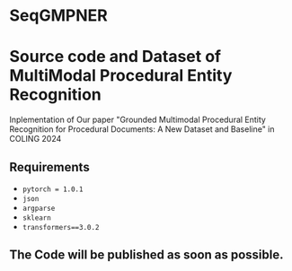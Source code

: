 # SeqGMPNER

# Source code and Dataset of MultiModal Procedural Entity Recognition
Inplementation of Our paper "Grounded Multimodal Procedural Entity Recognition for Procedural Documents: A New Dataset and Baseline" in COLING 2024

## Requirements 

* `pytorch = 1.0.1`
* `json`
* `argparse`
* `sklearn`
* `transformers==3.0.2`

## The Code will be published as soon as possible. 
